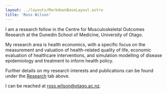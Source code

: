 ```yaml
---
layout: ../layouts/MarkdownBaseLayout.astro
title: 'Ross Wilson'
---
```

I am a research fellow in the Centre for Musculoskeletal Outcomes Research at the Dunedin School of Medicine, University of Otago.

My research area is health economics, with a specific focus on the measurement and valuation of health-related quality of life, economic evaluation of healthcare interventions, and simulation modelling of disease epidemiology and treatment to inform health policy.

Further details on my research interests and publications can be found under the [Research](/research/) tab above.

I can be reached at ross.wilson@otago.ac.nz.
